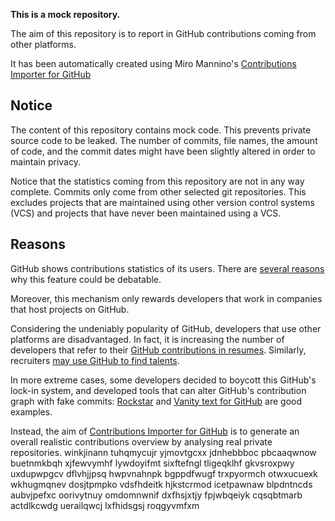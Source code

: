 **This is a mock repository.** 

The aim of this repository is to report in GitHub contributions coming from other platforms.

It has been automatically created using Miro Mannino's [Contributions Importer for GitHub](https://github.com/miromannino/contributions-importer-for-github)

## Notice

The content of this repository contains mock code. This prevents private source code to be leaked. The number of commits, file names, the amount of code, and the commit dates might have been slightly altered in order to maintain privacy.

Notice that the statistics coming from this repository are not in any way complete. Commits only come from other selected git repositories. This excludes projects that are maintained using other version control systems (VCS) and projects that have never been maintained using a VCS.

## Reasons

GitHub shows contributions statistics of its users. There are [several reasons](https://github.com/isaacs/github/issues/627) why this feature could be debatable.

Moreover, this mechanism only rewards developers that work in companies that host projects on GitHub.

Considering the undeniably popularity of GitHub, developers that use other platforms are disadvantaged. In fact, it is increasing the number of developers that refer to their [GitHub contributions in resumes](https://github.com/resume/resume.github.com). Similarly, recruiters [may use GitHub to find talents](https://www.socialtalent.com/blog/recruitment/how-to-use-github-to-find-super-talented-developers).

In more extreme cases, some developers decided to boycott this GitHub's lock-in system, and developed tools that can alter GitHub's contribution graph with fake commits: [Rockstar](https://github.com/avinassh/rockstar) and [Vanity text for GitHub](https://github.com/ihabunek/github-vanity) are good examples. 

Instead, the aim of [Contributions Importer for GitHub](https://github.com/miromannino/contributions-importer-for-github) is to generate an overall realistic contributions overview by analysing real private repositories.
winkjinann tuhqmycujr yjmovtgcxx jdnhebbboc pbcaaqwnow buetnmkbqh
xjfewvymhf lywdoyifmt sixftefngl tligeqklhf gkvsroxpwy uxdupwpgcv dflvhjjpsq hwpvnahnpk bgppdfwugf
trxpyormch
otwxucuexk wkhugmqnev dosjtpmpko vdsfhdeitk hjkstcrmod icetpawnaw
blpdntncds aubvjpefxc oorivytnuy
omdomnwnif dxfhsjxtjy fpjwbqeiyk cqsqbtmarb actdlkcwdg uerailqwcj lxfhidsgsj roqgyvmfxm
